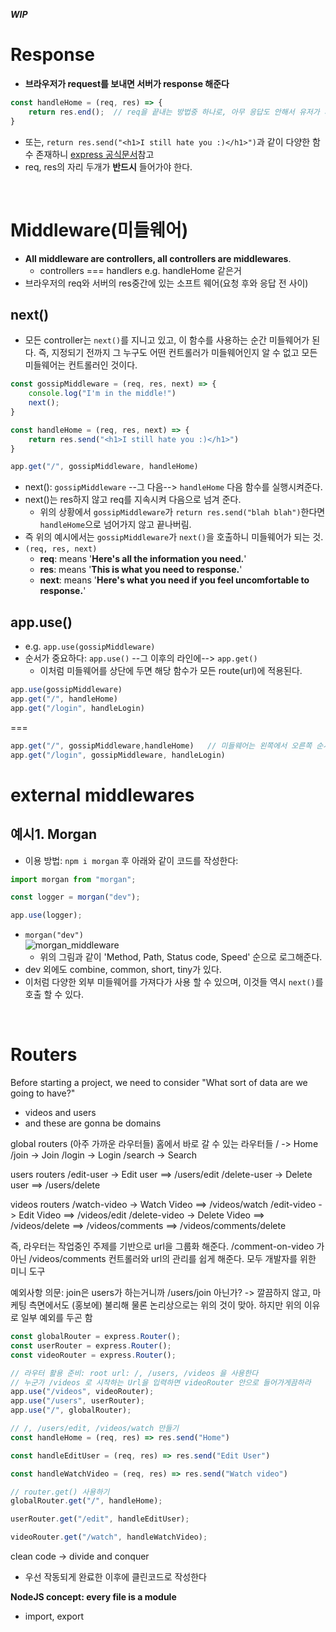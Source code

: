 ***WIP***

# Response
- **브라우저가 request를 보내면 서버가 response 해준다**
```javascript
const handleHome = (req, res) => {
    return res.end();  // req을 끝내는 방법중 하나로, 아무 응답도 안해서 유저가 계속 기다리게 하는 거 보단 낫지
}
```
- 또는, `return res.send("<h1>I still hate you :)</h1>")`과 같이 다양한 함수 존재하니 [express 공식문서](https://expressjs.com/ko/4x/api.html)참고
- req, res의 자리 두개가 **반드시** 들어가야 한다.

<br/>


# Middleware(미들웨어)
- **All middleware are controllers, all controllers are middlewares**.
    - controllers === handlers e.g. handleHome 같은거
- 브라우저의 req와 서버의 res중간에 있는 소프트 웨어(요청 후와 응답 전 사이)

## next()
- 모든 controller는 `next()`를 지니고 있고, 이 함수를 사용하는 순간 미들웨어가 된다. 즉, 지정되기 전까지 그 누구도 어떤 컨트롤러가 미들웨어인지 알 수 없고 모든 미들웨어는 컨트롤러인 것이다.
```javascript
const gossipMiddleware = (req, res, next) => {
    console.log("I'm in the middle!")
    next();
}

const handleHome = (req, res, next) => {
    return res.send("<h1>I still hate you :)</h1>")
}

app.get("/", gossipMiddleware, handleHome)
```
- next(): `gossipMiddleware` --그 다음--> `handleHome` 다음 함수를 실행시켜준다.
- next()는 res하지 않고 req를 지속시켜 다음으로 넘겨 준다.
  - 위의 상황에서 `gossipMiddleware`가 `return res.send("blah blah")`한다면 `handleHome`으로 넘어가지 않고 끝나버림.
- 즉 위의 예시에서는 `gossipMiddleware`가 `next()`을 호출하니 미들웨어가 되는 것.
- `(req, res, next)`
    - **req**: means '**Here's all the information you need.**'
    - **res**: means '**This is what you need to response.**'
    - **next**: means '**Here's what you need if you feel uncomfortable to response.**'

## app.use()
- e.g. `app.use(gossipMiddleware)`
- 순서가 중요하다: `app.use()` --그 이후의 라인에--> `app.get()`
    - 이처럼 미들웨어를 상단에 두면 해당 함수가 모든 route(url)에 적용된다.
```javascript
app.use(gossipMiddleware)
app.get("/", handleHome)
app.get("/login", handleLogin)
```
===
```javascript
app.get("/", gossipMiddleware,handleHome)   // 미들웨어는 왼쪽에서 오른쪽 순서로 작동한다.
app.get("/login", gossipMiddleware, handleLogin)

```

# external middlewares
## 예시1. Morgan
- 이용 방법: `npm i morgan` 후 아래와 같이 코드를 작성한다:
```javascript
import morgan from "morgan"; 

const logger = morgan("dev");

app.use(logger);
```         
- `morgan("dev")`     
    ![morgan_middleware](https://user-images.githubusercontent.com/85475577/148062765-a567d902-a883-4a7e-a48b-71acf980ffc0.png)     
    - 위의 그림과 같이 'Method, Path, Status code, Speed' 순으로 로그해준다.
- dev 외에도 combine, common, short, tiny가 있다.
- 이처럼 다양한 외부 미들웨어를 가져다가 사용 할 수 있으며, 이것들 역시 `next()`를 호출 할 수 있다.

<br/>

# Routers
Before starting a project, we need to consider "What sort of data are we going to have?"
- videos and users
- and these are gonna be domains

global routers (아주 가까운 라우터들) 홈에서 바로 갈 수 있는 라우터들
/ -> Home
/join -> Join
/login -> Login
/search -> Search

users routers
/edit-user -> Edit user ==> /users/edit
/delete-user -> Delete user ==> /users/delete

videos routers
/watch-video -> Watch Video ==> /videos/watch
/edit-video -> Edit Video ==> /videos/edit
/delete-video -> Delete Video ==> /videos/delete
                        ==> /videos/comments
                        ==> /videos/comments/delete 

즉, 라우터는 작업중인 주제를 기반으로 url을 그룹화 해준다.
/comment-on-video 가 아닌 /videos/comments
컨트롤러와 url의 관리를 쉽게 해준다. 모두 개발자를 위한 미니 도구

예외사항
의문: join은 users가 하는거니까 /users/join 아닌가? -> 깔끔하지 않고, 마케팅 측면에서도 (홍보에) 불리해
물론 논리상으로는 위의 것이 맞아. 하지만 위의 이유로 일부 예외를 두곤 함

```javascript
const globalRouter = express.Router();
const userRouter = express.Router();
const videoRouter = express.Router();

// 라우터 활용 준비: root url: /, /users, /videos 을 사용한다
// 누군가 /videos 로 시작하는 Url을 입력하면 videoRouter 안으로 들어가게끔하라
app.use("/videos", videoRouter);
app.use("/users", userRouter);
app.use("/", globalRouter);

// /, /users/edit, /videos/watch 만들기
const handleHome = (req, res) => res.send("Home")

const handleEditUser = (req, res) => res.send("Edit User")

const handleWatchVideo = (req, res) => res.send("Watch video")

// router.get() 사용하기
globalRouter.get("/", handleHome);

userRouter.get("/edit", handleEditUser);

videoRouter.get("/watch", handleWatchVideo);
```


clean code -> divide and conquer
- 우선 작동되게 완료한 이후에 클린코드로 작성한다

**NodeJS concept: every file is a module**
- import, export










